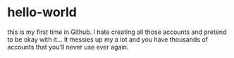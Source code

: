 # hello-world
this is my first time in Github. I hate creating all those accounts and pretend to be okay with it... It messies up my a lot and you have thousands of accounts that you'll never use ever again. 
